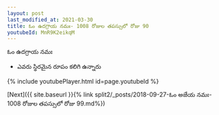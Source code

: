 ```yaml
---
layout: post
last_modified_at: 2021-03-30
title: ఓం ఉదగ్రాయ నమః- 1008 రోజుల తపస్సులో రోజు 90
youtubeId: MnR9K2eikqM
---
```

 
 
 ఓం ఉదగ్రాయ నమః  
 
 -  ఎవరు స్థిరమైన రూపం కలిగి ఉన్నారు 
 
  
 
  
 
 
 
 
 
 


{% include youtubePlayer.html id=page.youtubeId %}
 
[Next]({{ site.baseurl }}{% link  split2/_posts/2018-09-27-ఓం అజేయ నమః- 1008 రోజుల తపస్సులో రోజు 99.md%})
 
